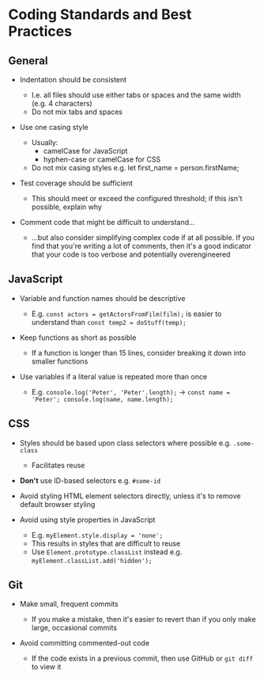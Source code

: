 # Coding Standards and Best Practices

## General

* Indentation should be consistent
  * I.e. all files should use either tabs or spaces and the same width (e.g. 4 characters)
  * Do not mix tabs and spaces

* Use one casing style
  * Usually:
    * camelCase for JavaScript
    * hyphen-case or camelCase for CSS
  * Do not mix casing styles e.g. let first_name = person.firstName;

* Test coverage should be sufficient
  * This should meet or exceed the configured threshold; if this isn't possible, explain why
* Comment code that might be difficult to understand...
  * ...but also consider simplifying complex code if at all possible. If you find that you're writing a lot of comments, then it's a good indicator that your code is too verbose and potentially overengineered


## JavaScript

* Variable and function names should be descriptive
  * E.g. `const actors = getActorsFromFilm(film);` is easier to understand than `const temp2 = doStuff(temp);`

* Keep functions as short as possible
  * If a function is longer than 15 lines, consider breaking it down into smaller functions

* Use variables if a literal value is repeated more than once
  * E.g. `console.log('Peter', 'Peter'.length);` -> `const name = 'Peter'; console.log(name, name.length);`


## CSS

* Styles should be based upon class selectors where possible e.g. `.some-class`
  * Facilitates reuse

* **Don't** use ID-based selectors e.g. `#some-id`
* Avoid styling HTML element selectors directly, unless it's to remove default browser styling

* Avoid using style properties in JavaScript
  * E.g. `myElement.style.display = 'none';`
  * This results in styles that are difficult to reuse
  * Use `Element.prototype.classList` instead e.g. `myElement.classList.add('hidden');`


## Git

* Make small, frequent commits
  * If you make a mistake, then it's easier to revert than if you only make large, occasional commits

* Avoid committing commented-out code
  * If the code exists in a previous commit, then use GitHub or `git diff` to view it
